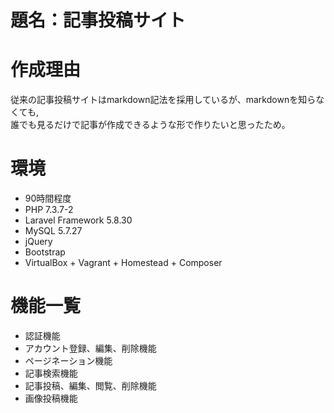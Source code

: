 # 題名：記事投稿サイト

# 作成理由
従来の記事投稿サイトはmarkdown記法を採用しているが、markdownを知らなくても,<br>
誰でも見るだけで記事が作成できるような形で作りたいと思ったため。<br>

# 環境
* 90時間程度
* PHP 7.3.7-2
* Laravel Framework 5.8.30
* MySQL 5.7.27
* jQuery
* Bootstrap
* VirtualBox + Vagrant + Homestead + Composer<br>

# 機能一覧
* 認証機能
* アカウント登録、編集、削除機能
* ページネーション機能
* 記事検索機能
* 記事投稿、編集、閲覧、削除機能
* 画像投稿機能

